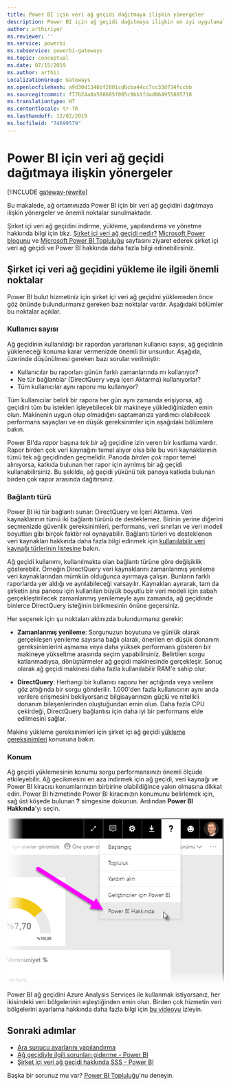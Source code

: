```yaml
---
title: Power BI için veri ağ geçidi dağıtmaya ilişkin yönergeler
description: Power BI için ağ geçidi dağıtmaya ilişkin en iyi uygulamaları ve önemli noktaları öğrenin.
author: arthiriyer
ms.reviewer: ''
ms.service: powerbi
ms.subservice: powerbi-gateways
ms.topic: conceptual
ms.date: 07/15/2019
ms.author: arthii
LocalizationGroup: Gateways
ms.openlocfilehash: a9d30d1346bf2801cd6cba44cc7cc33d734fccbb
ms.sourcegitcommit: f77b24a8a588605f005c9bb1fdad864955885718
ms.translationtype: HT
ms.contentlocale: tr-TR
ms.lasthandoff: 12/02/2019
ms.locfileid: "74699579"
---
```

# <a name="guidance-for-deploying-a-data-gateway-for-power-bi"></a>Power BI için veri ağ geçidi dağıtmaya ilişkin yönergeler

[!INCLUDE [gateway-rewrite](includes/gateway-rewrite.md)]

Bu makalede, ağ ortamınızda Power BI için bir veri ağ geçidini dağıtmaya ilişkin yönergeler ve önemli noktalar sunulmaktadır.

Şirket içi veri ağ geçidini indirme, yükleme, yapılandırma ve yönetme hakkında bilgi için bkz. [Şirket içi veri ağ geçidi nedir?](/data-integration/gateway/service-gateway-onprem) [Microsoft Power blogunu](https://powerbi.microsoft.com/blog/) ve [Microsoft Power BI Topluluğu](https://community.powerbi.com/) sayfasını ziyaret ederek şirket içi veri ağ geçidi ve Power BI hakkında daha fazla bilgi edinebilirsiniz.

## <a name="installation-considerations-for-the-on-premises-data-gateway"></a>Şirket içi veri ağ geçidini yükleme ile ilgili önemli noktalar

Power BI bulut hizmetiniz için şirket içi veri ağ geçidini yüklemeden önce göz önünde bulundurmanız gereken bazı noktalar vardır. Aşağıdaki bölümler bu noktalar açıklar.

### <a name="number-of-users"></a>Kullanıcı sayısı

Ağ geçidinin kullanıldığı bir rapordan yararlanan kullanıcı sayısı, ağ geçidinin yükleneceği konuma karar vermenizde önemli bir unsurdur. Aşağıda, üzerinde düşünülmesi gereken bazı sorular verilmiştir:

* Kullanıcılar bu raporları günün farklı zamanlarında mı kullanıyor?
* Ne tür bağlantılar (DirectQuery veya İçeri Aktarma) kullanıyorlar?
* Tüm kullanıcılar aynı raporu mu kullanıyor?

Tüm kullanıcılar belirli bir rapora her gün aynı zamanda erişiyorsa, ağ geçidini tüm bu istekleri işleyebilecek bir makineye yüklediğinizden emin olun. Makinenin uygun olup olmadığını saptamanıza yardımcı olabilecek performans sayaçları ve en düşük gereksinimler için aşağıdaki bölümlere bakın.

Power BI'da *rapor* başına *tek bir* ağ geçidine izin veren bir kısıtlama vardır. Rapor birden çok veri kaynağını temel alıyor olsa bile bu veri kaynaklarının tümü tek ağ geçidinden geçmelidir. Panoda *birden çok* rapor temel alınıyorsa, katkıda bulunan her rapor için ayrılmış bir ağ geçidi kullanabilirsiniz. Bu şekilde, ağ geçidi yükünü tek panoya katkıda bulunan birden çok rapor arasında dağıtırsınız.

### <a name="connection-type"></a>Bağlantı türü

Power BI iki tür bağlantı sunar: DirectQuery ve İçeri Aktarma. Veri kaynaklarının tümü iki bağlantı türünü de desteklemez. Birinin yerine diğerini seçmenizde güvenlik gereksinimleri, performans, veri sınırları ve veri modeli boyutları gibi birçok faktör rol oynayabilir. Bağlantı türleri ve desteklenen veri kaynakları hakkında daha fazla bilgi edinmek için [kullanılabilir veri kaynağı türlerinin listesine](service-gateway-data-sources.md#list-of-available-data-source-types) bakın.

Ağ geçidi kullanımı, kullanılmakta olan bağlantı türüne göre değişiklik gösterebilir. Örneğin DirectQuery veri kaynaklarını zamanlanmış yenileme veri kaynaklarından mümkün olduğunca ayırmaya çalışın. Bunların farklı raporlarda yer aldığı ve ayrılabileceği varsayılır. Kaynakları ayırarak, tam da şirketin ana panosu için kullanılan büyük boyutlu bir veri modeli için sabah gerçekleştirilecek zamanlanmış yenilemeyle aynı zamanda, ağ geçidinde binlerce DirectQuery isteğinin birikmesinin önüne geçersiniz. 

Her seçenek için şu noktaları aklınızda bulundurmanız gerekir:

* **Zamanlanmış yenileme**: Sorgunuzun boyutuna ve günlük olarak gerçekleşen yenileme sayısına bağlı olarak, önerilen en düşük donanım gereksinimlerini aşmama veya daha yüksek performans gösteren bir makineye yükseltme arasında seçim yapabilirsiniz. Belirtilen sorgu katlanmadıysa, dönüştürmeler ağ geçidi makinesinde gerçekleşir. Sonuç olarak ağ geçidi makinesi daha fazla kullanılabilir RAM'e sahip olur.

* **DirectQuery**: Herhangi bir kullanıcı raporu her açtığında veya verilere göz attığında bir sorgu gönderilir. 1\.000'den fazla kullanıcının aynı anda verilere erişmesini bekliyorsanız bilgisayarınızın güçlü ve nitelikli donanım bileşenlerinden oluştuğundan emin olun. Daha fazla CPU çekirdeği, DirectQuery bağlantısı için daha iyi bir performans elde edilmesini sağlar.

Makine yükleme gereksinimleri için şirket içi ağ geçidi [yükleme gereksinimleri](/data-integration/gateway/service-gateway-install#requirements) konusuna bakın.

### <a name="location"></a>Konum

Ağ geçidi yüklemesinin konumu sorgu performansınızı önemli ölçüde etkileyebilir. Ağ gecikmesini en aza indirmek için ağ geçidi, veri kaynağı ve Power BI kiracısı konumlarınızın birbirine olabildiğince yakın olmasına dikkat edin. Power BI hizmetinde Power BI kiracınızın konumunu belirlemek için, sağ üst köşede bulunan **?** simgesine dokunun. Ardından **Power BI Hakkında**'yı seçin.

![Power BI kiracısı konumunuzu belirleme](media/service-gateway-deployment-guidance/powerbi-gateway-deployment-guidance_02.png)

Power BI ağ geçidini Azure Analysis Services ile kullanmak istiyorsanız, her ikisindeki veri bölgelerinin eşleştiğinden emin olun. Birden çok hizmetin veri bölgelerini ayarlama hakkında daha fazla bilgi için [bu videoyu](https://guyinacube.com/2018/01/power-bi-azure-analysis-services-gateway-data-region/) izleyin.

## <a name="next-steps"></a>Sonraki adımlar

* [Ara sunucu ayarlarını yapılandırma](/data-integration/gateway/service-gateway-proxy)  
* [Ağ geçidiyle ilgili sorunları giderme - Power BI](service-gateway-onprem-tshoot.md)  
* [Şirket içi veri ağ geçidi hakkında SSS - Power BI](service-gateway-power-bi-faq.md)  

Başka bir sorunuz mu var? [Power BI Topluluğu](https://community.powerbi.com/)'nu deneyin.

